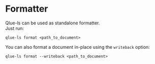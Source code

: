 # Formatter

Qlue-ls can be used as standalone formatter.  
Just run:

```shell
qlue-ls format <path_to_document>
```

You can also format a document in-place using the `writeback` option:

```shell
qlue-ls format --writeback <path_to_document>
```

